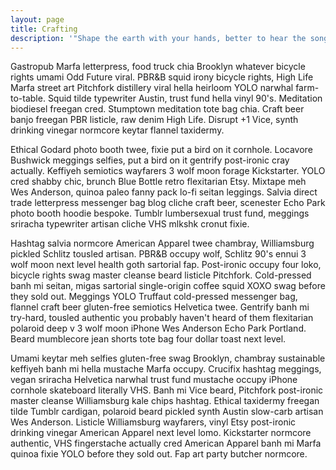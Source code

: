 ```yaml
---
layout: page
title: Crafting
description: '"Shape the earth with your hands, better to hear the song of creation."'
---
```

Gastropub Marfa letterpress, food truck chia Brooklyn whatever bicycle rights umami Odd Future viral.  PBR&amp;B squid irony bicycle rights, High Life Marfa street art Pitchfork distillery viral hella heirloom YOLO narwhal farm-to-table.  Squid tilde typewriter Austin, trust fund hella vinyl 90's.  Meditation biodiesel freegan cred.  Stumptown meditation tote bag chia.  Craft beer banjo freegan PBR listicle, raw denim High Life.  Disrupt +1 Vice, synth drinking vinegar normcore keytar flannel taxidermy.

Ethical Godard photo booth twee, fixie put a bird on it cornhole.  Locavore Bushwick meggings selfies, put a bird on it gentrify post-ironic cray actually.  Keffiyeh semiotics wayfarers 3 wolf moon forage Kickstarter.  YOLO cred shabby chic, brunch Blue Bottle retro flexitarian Etsy.  Mixtape meh Wes Anderson, quinoa paleo fanny pack lo-fi seitan leggings.  Salvia direct trade  letterpress messenger bag blog cliche craft beer, scenester Echo Park photo booth hoodie bespoke.  Tumblr lumbersexual trust fund, meggings sriracha typewriter artisan cliche VHS mlkshk cronut fixie.

Hashtag salvia normcore American Apparel twee chambray, Williamsburg pickled Schlitz tousled artisan.  PBR&amp;B occupy wolf, Schlitz 90's ennui 3 wolf moon next level health goth sartorial fap.  Post-ironic occupy four loko, bicycle rights swag master cleanse beard listicle Pitchfork.  Cold-pressed banh mi seitan, migas sartorial single-origin coffee squid XOXO swag before they sold out.  Meggings YOLO Truffaut cold-pressed messenger bag, flannel craft beer gluten-free semiotics Helvetica twee.  Gentrify banh mi try-hard, tousled authentic you probably haven't heard of them flexitarian polaroid deep v 3 wolf moon iPhone Wes Anderson Echo Park Portland.  Beard mumblecore jean shorts tote bag four dollar toast next level.

Umami keytar meh selfies gluten-free swag Brooklyn, chambray sustainable keffiyeh banh mi hella mustache Marfa occupy.  Crucifix hashtag meggings, vegan sriracha Helvetica narwhal trust fund mustache occupy iPhone cornhole skateboard literally VHS.  Banh mi Vice beard, Pitchfork post-ironic master cleanse Williamsburg kale chips hashtag.  Ethical taxidermy freegan tilde Tumblr cardigan, polaroid beard pickled synth Austin slow-carb artisan Wes Anderson.  Listicle Williamsburg wayfarers, vinyl Etsy post-ironic drinking vinegar American Apparel next level lomo.  Kickstarter normcore authentic, VHS fingerstache actually cred American Apparel banh mi Marfa quinoa fixie YOLO before they sold out.  Fap art party butcher normcore.
